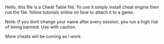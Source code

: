 Hello, this file is a Cheat Table file. To use it simply install cheat engine then run the file. follow tutorials online on how to attach it to a game.

Note: If you dont change your name after every session, you run a high risk of being banned. Use with caution.

More cheats will be coming as I work
